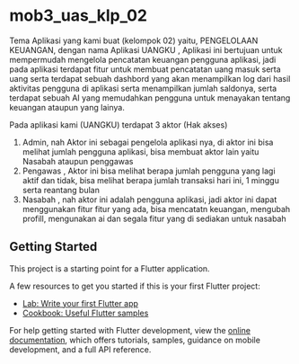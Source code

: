# mob3_uas_klp_02

Tema Aplikasi yang kami buat (kelompok 02) yaitu, PENGELOLAAN KEUANGAN, dengan nama Aplikasi UANGKU , Aplikasi ini bertujuan untuk mempermudah mengelola pencatatan keuangan pengguna aplikasi, jadi pada aplikasi terdapat fitur untuk membuat pencatatan uang masuk serta uang serta terdapat sebuah dashbord yang akan menampilkan log dari hasil aktivitas pengguna di aplikasi serta menampilkan jumlah saldonya, serta terdapat sebuah AI yang memudahkan pengguna untuk menayakan tentang keuangan ataupun yang lainya.

Pada aplikasi kami (UANGKU) terdapat 3 aktor (Hak akses) 
1. Admin, nah Aktor ini sebagai pengelola aplikasi nya, di aktor ini bisa melihat jumlah pengguna aplikasi, bisa membuat aktor lain yaitu Nasabah ataupun penggawas
2. Pengawas , Aktor ini bisa melihat berapa jumlah pengguna yang lagi aktif dan tidak, bisa melihat berapa jumlah transaksi hari ini, 1 minggu serta reantang bulan
3. Nasabah , nah aktor ini adalah pengguna aplikasi, jadi aktor ini dapat menggunakan fitur fitur yang ada, bisa mencatatn keuangan, mengubah profill, mengunakan ai dan segala fitur yang di sediakan untuk nasabah
## Getting Started

This project is a starting point for a Flutter application.

A few resources to get you started if this is your first Flutter project:

- [Lab: Write your first Flutter app](https://docs.flutter.dev/get-started/codelab)
- [Cookbook: Useful Flutter samples](https://docs.flutter.dev/cookbook)

For help getting started with Flutter development, view the
[online documentation](https://docs.flutter.dev/), which offers tutorials,
samples, guidance on mobile development, and a full API reference.
